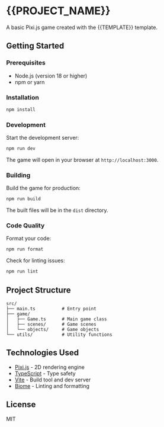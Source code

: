 # {{PROJECT_NAME}}

A basic Pixi.js game created with the {{TEMPLATE}} template.

## Getting Started

### Prerequisites

- Node.js (version 18 or higher)
- npm or yarn

### Installation

```bash
npm install
```

### Development

Start the development server:

```bash
npm run dev
```

The game will open in your browser at `http://localhost:3000`.

### Building

Build the game for production:

```bash
npm run build
```

The built files will be in the `dist` directory.

### Code Quality

Format your code:

```bash
npm run format
```

Check for linting issues:

```bash
npm run lint
```

## Project Structure

```
src/
├── main.ts          # Entry point
├── game/
│   ├── Game.ts      # Main game class
│   ├── scenes/      # Game scenes
│   └── objects/     # Game objects
└── utils/           # Utility functions
```

## Technologies Used

- [Pixi.js](https://pixijs.com/) - 2D rendering engine
- [TypeScript](https://www.typescriptlang.org/) - Type safety
- [Vite](https://vitejs.dev/) - Build tool and dev server
- [Biome](https://biomejs.dev/) - Linting and formatting

## License

MIT